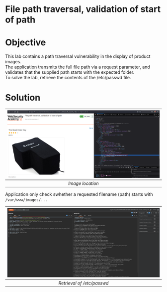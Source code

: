 # File path traversal, validation of start of path
# Objective
This lab contains a path traversal vulnerability in the display of product images. \
The application transmits the full file path via a request parameter, and validates that the supplied path starts with the expected folder. \
To solve the lab, retrieve the contents of the /etc/passwd file.
# Solution
|![](Images/image-11.png)|
|:--:| 
| *Image location* |

Application only check swhether a requested filename (path) starts with `/var/www/images/...`

|![](Images/image-12.png)|
|:--:| 
| *Retrieval of /etc/passwd* |